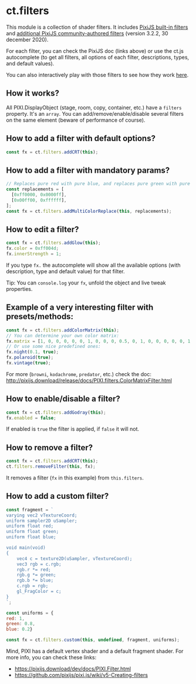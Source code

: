 # ct.filters

This module is a collection of shader filters.
It includes [PixiJS built-in filters](https://pixijs.download/dev/docs/PIXI.filters.html) and [additional PixiJS community-authored filters](https://filters.pixijs.download/main/docs/PIXI.filters.html) (version 3.2.2, 30 december 2020).

For each filter, you can check the PixiJS doc (links above) or use the ct.js autocomplete (to get all filters, all options of each filter, descriptions, types, and default values).

You can also interactively play with those filters to see how they work [here](https://pixijs.io/pixi-filters/tools/demo/).

## How it works?

All PIXI.DisplayObject (stage, room, copy, container, etc.) have a `filters` property.
It's an `array`.
You can add/remove/enable/disable several filters on the same element (beware of performance of course).

## How to add a filter with default options?

```js
const fx = ct.filters.addCRT(this);
```

## How to add a filter with mandatory params?

```js
// Replaces pure red with pure blue, and replaces pure green with pure white
const replacements = [
  [0xff0000, 0x0000ff],
  [0x00ff00, 0xffffff],
];
const fx = ct.filters.addMultiColorReplace(this, replacements);
```

## How to edit a filter?

```js
const fx = ct.filters.addGlow(this);
fx.color = 0xff004d;
fx.innerStrength = 1;
```

If you type `fx.` the autocomplete will show all the available options (with description, type and default value) for that filter.

Tip: You can `console.log` your `fx`, unfold the object and live tweak properties.

## Example of a very interesting filter with presets/methods:

```js
const fx = ct.filters.addColorMatrix(this);
// You can determine your own color matrix:
fx.matrix = [1, 0, 0, 0, 0, 0, 1, 0, 0, 0, 0.5, 0, 1, 0, 0, 0, 0, 0, 1, 0, 0, 0, 0, 0, 1];
// Or use some nice predefined ones:
fx.night(0.1, true);
fx.polaroid(true);
fx.vintage(true);
```

For more (`browni`, `kodachrome`, `predator`, etc.) check the doc:
http://pixijs.download/release/docs/PIXI.filters.ColorMatrixFilter.html

## How to enable/disable a filter?

```js
const fx = ct.filters.addGodray(this);
fx.enabled = false;
```

If enabled is `true` the filter is applied, if `false` it will not.

## How to remove a filter?

```js
const fx = ct.filters.addCRT(this);
ct.filters.removeFilter(this, fx);
```

It removes a filter (`fx` in this example) from `this.filters`.

## How to add a custom filter?

```js
const fragment = `
varying vec2 vTextureCoord;
uniform sampler2D uSampler;
uniform float red;
uniform float green;
uniform float blue;

void main(void)
{
    vec4 c = texture2D(uSampler, vTextureCoord);
    vec3 rgb = c.rgb;
    rgb.r *= red;
    rgb.g *= green;
    rgb.b *= blue;
    c.rgb = rgb;
    gl_FragColor = c;
}
`;

const uniforms = {
red: 1,
green: 0.8,
blue: 0.2}

const fx = ct.filters.custom(this, undefined, fragment, uniforms);
```
Mind, PIXI has a default vertex shader and a default fragment shader.
For more info, you can check these links:

* https://pixijs.download/dev/docs/PIXI.Filter.html
* https://github.com/pixijs/pixi.js/wiki/v5-Creating-filters
